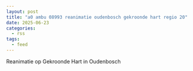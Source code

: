 ```yaml
---
layout: post
title: "a0 ambu 08993 reanimatie oudenbosch gekroonde hart regio 20"
date: 2025-06-23
categories: 
  - rss
tags: 
  - feed
---
```


Reanimatie op Gekroonde Hart in Oudenbosch
